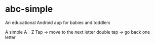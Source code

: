 # abc-simple
An educational Android app for babies and toddlers

A simple A - Z
Tap -> move to the next letter
double tap -> go back one letter

